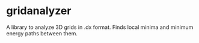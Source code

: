 # gridanalyzer
A library to analyze 3D grids in .dx format. Finds local minima and minimum energy paths between them.
